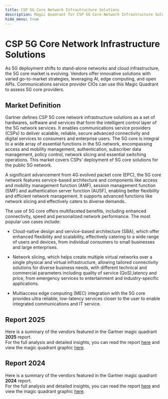```yaml
---
title: CSP 5G Core Network Infrastructure Solutions
description: Magic Quadrant for CSP 5G Core Network Infrastructure Solutions
hide_menu: true
---
```


# CSP 5G Core Network Infrastructure Solutions

As 5G deployment shifts to stand-alone networks and cloud infrastructure, the 5G core market is evolving. Vendors offer innovative solutions with varied go-to-market strategies, leveraging AI, edge computing, and open APIs. Communications service provider CIOs can use this Magic Quadrant to assess 5G core providers.

## Market Definition

Gartner defines CSP 5G core network infrastructure solutions as a set of hardwares, software and services that form the intelligent control layer of the 5G network services. It enables communications service providers (CSPs) to deliver scalable, reliable, secure advanced connectivity and digital services to consumers and enterprise users. The 5G core is integral to a wide array of essential functions in the 5G network, encompassing access and mobility management, authentication, subscriber data management, policy control, network slicing and essential switching operations. This market covers CSPs’ deployment of 5G core solutions for the public 5G network.

A significant advancement from 4G evolved packet core (EPC), the 5G core network features service-based architecture and components like access and mobility management function (AMF), session management function (SMF) and authentication server function (AUSF), enabling better flexibility and efficient network management. It supports advanced functions like network slicing and effectively caters to diverse demands.

The use of 5G core offers multifaceted benefits, including enhanced connectivity, speed and personalized network performance. The most popular use cases include:

- Cloud-native design and service-based architecture (SBA), which offer enhanced flexibility and scalability, effectively catering to a wide range of users and devices, from individual consumers to small businesses and large enterprises.

- Network slicing, which helps create multiple virtual networks over a single physical and virtual infrastructure, allowing tailored connectivity solutions for diverse business needs, with different technical and commercial parameters including quality of service (QoS),latency and price, from emergency services to entertainment and industry-specific applications.

- Multiaccess edge computing (MEC) integration with the 5G core provides ultra reliable, low-latency services closer to the user to enable integrated communications and IT service.

## Report 2025

Here is a summary of the vendors featured in the Gartner magic quadrant **2025** report. <br/>For the full analysis and detailed insights, you can read the report
<a href="/docs/2025/csp-5g-core-network-infrastructure-solutions.pdf" target="_blank" rel="noopener noreferrer">here</a>
and view the magic quadrant graphic
<a href="/docs/2025/csp-5g-core-network-infrastructure-solutions.png" target="_blank" rel="noopener noreferrer">here</a>.

## Report 2024

Here is a summary of the vendors featured in the Gartner magic quadrant **2024** report. <br/>For the full analysis and detailed insights, you can read the report
<a href="/docs/2024/csp-5g-core-network-infrastructure-solutions.pdf" target="_blank" rel="noopener noreferrer">here</a>
and view the magic quadrant graphic
<a href="/docs/2024/csp-5g-core-network-infrastructure-solutions.png" target="_blank" rel="noopener noreferrer">here</a>.
